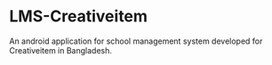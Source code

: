 # LMS-Creativeitem
An android application for school management system developed for Creativeitem in Bangladesh.
